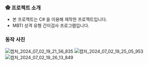 ### ✿ 프로젝트 소개

- 본 프로젝트는 C# 을 이용해 제작한 프로젝트입니다.
- MBTI 성격 유형 간이검사 프로그램입니다.

### 동작 사진
![캡처_2024_07_02_19_21_56_835](https://github.com/cjfghksals/Pet_Tracer/assets/95117186/a6cd1b9d-cde3-433f-bbed-4741b5870434)
![캡처_2024_07_02_19_25_05_953](https://github.com/cjfghksals/Pet_Tracer/assets/95117186/896dd21c-3599-4391-9a4c-6317f0b77622)
![캡처_2024_07_02_19_26_13_849](https://github.com/cjfghksals/Pet_Tracer/assets/95117186/85d741b7-55f2-4e8c-9482-63f4358f4ca3)
